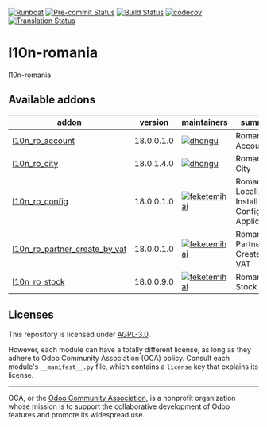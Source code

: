 
[![Runboat](https://img.shields.io/badge/runboat-Try%20me-875A7B.png)](https://runboat.odoo-community.org/builds?repo=OCA/l10n-romania&target_branch=18.0)
[![Pre-commit Status](https://github.com/OCA/l10n-romania/actions/workflows/pre-commit.yml/badge.svg?branch=18.0)](https://github.com/OCA/l10n-romania/actions/workflows/pre-commit.yml?query=branch%3A18.0)
[![Build Status](https://github.com/OCA/l10n-romania/actions/workflows/test.yml/badge.svg?branch=18.0)](https://github.com/OCA/l10n-romania/actions/workflows/test.yml?query=branch%3A18.0)
[![codecov](https://codecov.io/gh/OCA/l10n-romania/branch/18.0/graph/badge.svg)](https://codecov.io/gh/OCA/l10n-romania)
[![Translation Status](https://translation.odoo-community.org/widgets/l10n-romania-18-0/-/svg-badge.svg)](https://translation.odoo-community.org/engage/l10n-romania-18-0/?utm_source=widget)

<!-- /!\ do not modify above this line -->

# l10n-romania

l10n-romania

<!-- /!\ do not modify below this line -->

<!-- prettier-ignore-start -->

[//]: # (addons)

Available addons
----------------
addon | version | maintainers | summary
--- | --- | --- | ---
[l10n_ro_account](l10n_ro_account/) | 18.0.0.1.0 | [![dhongu](https://github.com/dhongu.png?size=30px)](https://github.com/dhongu) | Romania - Account
[l10n_ro_city](l10n_ro_city/) | 18.0.1.4.0 | [![dhongu](https://github.com/dhongu.png?size=30px)](https://github.com/dhongu) | Romania - City
[l10n_ro_config](l10n_ro_config/) | 18.0.0.1.0 | [![feketemihai](https://github.com/feketemihai.png?size=30px)](https://github.com/feketemihai) | Romania - Localization Install and Config Applications
[l10n_ro_partner_create_by_vat](l10n_ro_partner_create_by_vat/) | 18.0.0.1.0 | [![feketemihai](https://github.com/feketemihai.png?size=30px)](https://github.com/feketemihai) | Romania - Partner Create by VAT
[l10n_ro_stock](l10n_ro_stock/) | 18.0.0.9.0 | [![feketemihai](https://github.com/feketemihai.png?size=30px)](https://github.com/feketemihai) | Romania - Stock

[//]: # (end addons)

<!-- prettier-ignore-end -->

## Licenses

This repository is licensed under [AGPL-3.0](LICENSE).

However, each module can have a totally different license, as long as they adhere to Odoo Community Association (OCA)
policy. Consult each module's `__manifest__.py` file, which contains a `license` key
that explains its license.

----
OCA, or the [Odoo Community Association](http://odoo-community.org/), is a nonprofit
organization whose mission is to support the collaborative development of Odoo features
and promote its widespread use.
